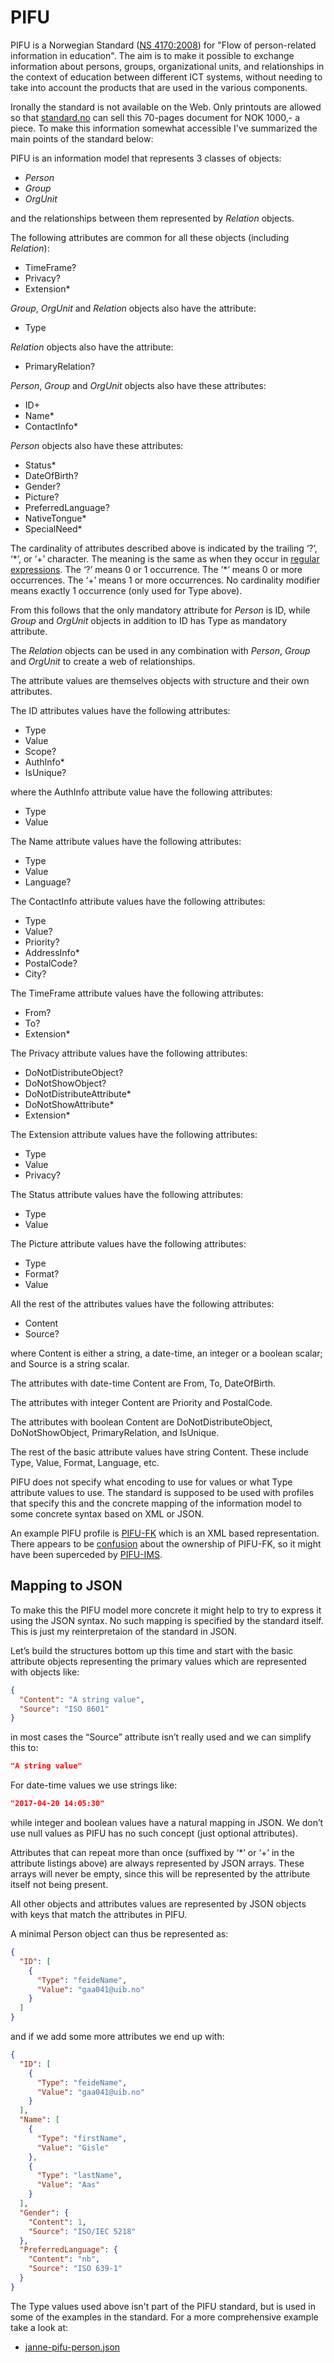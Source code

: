 # PIFU

PIFU is a Norwegian Standard ([NS
4170:2008](http://www.standard.no/nettbutikk/sokeresultater/?search=4170%3a2008)) for
"Flow of person-related information in education".  The aim is
to make it possible to exchange information about persons, groups,
organizational units, and relationships in the context of education between
different ICT systems, without needing to take into account the products that
are used in the various components.

Ironally the standard is not available on the Web.  Only printouts are allowed
so that [standard.no](http://standard.no) can sell this 70-pages document for
NOK 1000,- a piece.  To make this information somewhat accessible I've
summarized the main points of the standard below:

PIFU is an information model that represents 3 classes of objects:

* _Person_
* _Group_
* _OrgUnit_

and the relationships between them represented by _Relation_ objects.

The following attributes are common for all these objects (including _Relation_):

* TimeFrame?
* Privacy?
* Extension\*

_Group_, _OrgUnit_ and _Relation_ objects also have the attribute:

* Type

_Relation_ objects also have the attribute:

* PrimaryRelation?

_Person_, _Group_ and _OrgUnit_ objects also have these attributes:

* ID+
* Name*
* ContactInfo\*

_Person_ objects also have these attributes:

* Status\*
* DateOfBirth?
* Gender?
* Picture?
* PreferredLanguage?
* NativeTongue\*
* SpecialNeed\*

The cardinality of attributes described above is indicated by the trailing ‘?’,
‘\*’, or ‘+’ character.  The meaning is the same as when they occur in [regular
expressions](https://en.wikipedia.org/wiki/Regular_expression#Basic_concepts).
The ‘?’ means 0 or 1 occurrence.  The ‘\*’ means 0 or more occurrences.  The
‘+’ means 1 or more occurrences.  No cardinality modifier means exactly 1
occurrence (only used for Type above).

From this follows that the only mandatory attribute for _Person_ is ID, while
_Group_ and _OrgUnit_ objects in addition to ID has Type as mandatory
attribute.

The _Relation_ objects can be used in any combination with _Person_, _Group_ and
_OrgUnit_ to create a web of relationships.

The attribute values are themselves objects with structure and their own attributes.

The ID attributes values have the following attributes:

* Type
* Value
* Scope?
* AuthInfo\*
* IsUnique?

where the AuthInfo attribute value have the following attributes:

* Type
* Value

The Name attribute values have the following attributes:

* Type
* Value
* Language?

The ContactInfo attribute values have the following attributes:

* Type
* Value?
* Priority?
* AddressInfo\*
* PostalCode?
* City?

The TimeFrame attribute values have the following attributes:

* From?
* To?
* Extension\*

The Privacy attribute values have the following attributes:

* DoNotDistributeObject?
* DoNotShowObject?
* DoNotDistributeAttribute\*
* DoNotShowAttribute\*
* Extension\*

The Extension attribute values have the following attributes:

* Type
* Value
* Privacy?

The Status attribute values have the following attributes:

* Type
* Value

The Picture attribute values have the following attributes:

* Type
* Format?
* Value

All the rest of the attributes values have the following attributes:

* Content
* Source?

where Content is either a string, a date-time, an integer or a boolean scalar; and Source is a string scalar.

The attributes with date-time Content are From, To, DateOfBirth.

The attributes with integer Content are Priority and PostalCode.

The attributes with boolean Content are DoNotDistributeObject, DoNotShowObject, PrimaryRelation, and IsUnique.

The rest of the basic attribute values have string Content.  These include Type, Value, Format, Language, etc.

PIFU does not specify what encoding to use for values or what Type attribute
values to use.  The standard is supposed to be used with profiles that specify
this and the concrete mapping of the information model to some concrete syntax
based on XML or JSON.

An example PIFU profile is
[PIFU-FK](https://github.com/iktsenteret/pifu-fk-xml) which is an XML based
representation.  There appears to be
[confusion](http://buddysamarbeidet.no/nyheter/1104-buddy-versjon-4) about the
ownership of PIFU-FK, so it might have been superceded by
[PIFU-IMS](https://github.com/iktsenteret/pifu).

## Mapping to JSON

To make this the PIFU model more concrete it might help to try to express it
using the JSON syntax.  No such mapping is specified by the standard itself.
This is just my reinterpretaion of the standard in JSON.

Let’s build the structures bottom up this time and start with the basic
attribute objects representing the primary values which are represented with
objects like:

```json
{
  "Content": "A string value",
  "Source": "ISO 8601"
}
```

in most cases the “Source” attribute isn’t really used and we can simplify this to:

```json
"A string value"
```

For date-time values we use strings like:

```json
"2017-04-20 14:05:30"
```

while integer and boolean values have a natural mapping in JSON.  We don’t use
null values as PIFU has no such concept (just optional attributes).

Attributes that can repeat more than once (suffixed by ‘*’ or ‘+’ in the
attribute listings above) are always represented by JSON arrays.  These arrays
will never be empty, since this will be represented by the attribute itself not
being present.

All other objects and attributes values are represented by JSON objects with
keys that match the attributes in PIFU.

A minimal Person object can thus be represented as:

```json
{
  "ID": [
    {
      "Type": "feideName",
      "Value": "gaa041@uib.no"
    }
  ]
}
```

and if we add some more attributes we end up with:

```json
{
  "ID": [
    {
      "Type": "feideName",
      "Value": "gaa041@uib.no"
    }
  ],
  "Name": [
    {
      "Type": "firstName",
      "Value": "Gisle"
    },
    {
      "Type": "lastName",
      "Value": "Aas"
    }
  ],
  "Gender": {
    "Content": 1,
    "Source": "ISO/IEC 5218"
  },
  "PreferredLanguage": {
    "Content": "nb",
    "Source": "ISO 639-1"
  }
}
```

The Type values used above isn't part of the PIFU standard, but is used in some of the examples
in the standard.  For a more comprehensive example take a look at:

* [janne-pifu-person.json](janne-pifu-person.json)
